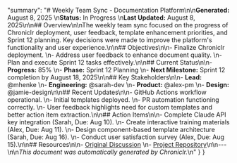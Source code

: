 "summary": "# Weekly Team Sync - Documentation Platform\n\n**Generated:** August 8, 2025  \n**Status:** In Progress  \n**Last Updated:** August 8, 2025\n\n## Overview\n\nThe weekly team sync focused on the progress of Chroniclr deployment, user feedback, template enhancement priorities, and Sprint 12 planning. Key decisions were made to improve the platform's functionality and user experience.\n\n## Objectives\n\n- Finalize Chroniclr deployment.  \n- Address user feedback to enhance document quality.  \n- Plan and execute Sprint 12 tasks effectively.\n\n## Current Status\n\n- **Progress:** 85%  \n- **Phase:** Sprint 12 Planning  \n- **Next Milestone:** Sprint 12 completion by August 18, 2025\n\n## Key Stakeholders\n\n- **Lead:** @mhenke  \n- **Engineering:** @sarah-dev  \n- **Product:** @alex-pm  \n- **Design:** @jamie-design\n\n## Recent Updates\n\n- GitHub Actions workflow operational.  \n- Initial templates deployed.  \n- PR automation functioning correctly.  \n- User feedback highlights need for custom templates and better action item extraction.\n\n## Action Items\n\n- Complete Claude API key integration (Sarah, Due: Aug 10).  \n- Create interactive training materials (Alex, Due: Aug 11).  \n- Design component-based template architecture (Sarah, Due: Aug 16).  \n- Conduct user satisfaction survey (Alex, Due: Aug 15).\n\n## Resources\n\n- [Original Discussion](#)  \n- [Project Repository](#)\n\n---\n\n*This document was automatically generated by Chroniclr.*\n"
  }
}
```